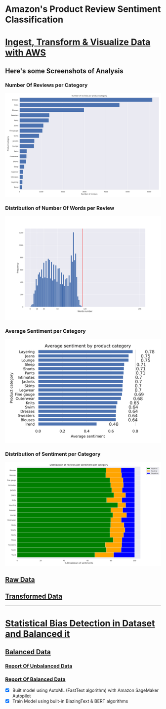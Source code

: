 # Amazon's Product Review Sentiment Classification


# [Ingest, Transform & Visualize Data with AWS](https://github.com/rkshiyaniya/Amazon-Product-Review-Sentiment-Classification/blob/main/Ingest%2C%20Transform%20and%20Visualize%20Data%20with%20AWS.ipynb)

## Here's some Screenshots of Analysis

### Number Of Reviews per Category
![num_reviews_per_category](num_reviews_per_category.png)

### Distribution of Number Of Words per Review
![distribution_num_words_per_review](distribution_num_words_per_review.png)

### Average Sentiment per Category
![avg_sentiment_per_category](avg_sentiment_per_category.png)

### Distribution of Sentiment per Category
![distribution_sentiment_per_category](distribution_sentiment_per_category.png)

## [Raw Data](https://github.com/rkshiyaniya/Amazon-Product-Review-Sentiment-Classification/blob/main/womens_clothing_ecommerce_reviews.csv)

## [Transformed Data](https://github.com/rkshiyaniya/Amazon-Product-Review-Sentiment-Classification/blob/main/womens_clothing_ecommerce_reviews_transformed.csv)

---

# [Statistical Bias Detection in Dataset and Balanced it](https://github.com/rkshiyaniya/Amazon-Product-Review-Sentiment-Classification/blob/main/Detect%20data%20bias%20with%20Amazon%20SageMaker%20Clarify.ipynb)

## [Balanced Data](https://github.com/rkshiyaniya/Amazon-Product-Review-Sentiment-Classification/blob/main/womens_clothing_ecommerce_reviews_balanced.csv)

### [Report Of Unbalanced Data](https://github.com/rkshiyaniya/Amazon-Product-Review-Sentiment-Classification/blob/main/unbalanced_report.pdf)

### [Report Of Balanced Data](https://github.com/rkshiyaniya/Amazon-Product-Review-Sentiment-Classification/blob/main/balanced_report.pdf)

- [x] Built model using AutoML (FastText algorithm) with Amazon SageMaker Autopilot
- [x] Train Model using built-in BlazingText & BERT algorithms
